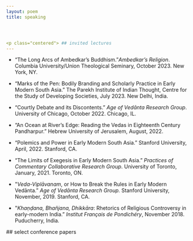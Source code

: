 ```yaml
---
layout: poem
title: speaking




<p class="centered"> ## invited lectures
---
```


- “The Long Arcs of Ambedkar’s Buddhism.”*Ambedkar’s Religion*. Columbia University/Union Theological Seminary, October 2023. New York, NY.

- “Marks of the Pen: Bodily Branding and Scholarly Practice in Early Modern South Asia.” The Parekh Institute of Indian Thought, Centre for the Study of Developing Societies, July 2023. New Delhi, India.

- “Courtly Debate and its Discontents.” *Age of Vedānta Research Group*. University of Chicago, October 2022. Chicago, IL.

- “An Ocean at River’s Edge: Reading the Vedas in Eighteenth Century Pandharpur.” Hebrew University of Jerusalem, August, 2022.

- “Polemics and Power in Early Modern South Asia.” Stanford University, April, 2022. Stanford, CA.

- “The Limits of Exegesis in Early Modern South Asia.” *Practices of Commentary Collaborative Research Group*. University of Toronto, January, 2021. Toronto, ON.

- "*Veda-Viplāvanam*, or How to Break the Rules in Early Modern Vedānta.” *Age of Vedānta Research Group.* Stanford University, November, 2019. Stanford, CA.

- "*Khaṇḍana, Bhañjana, Dhikkāra*: Rhetorics of Religious Controversy in early-modern India.” *Institut Français de Pondichéry*, November 2018. Puducherry, India.



<p class="centered"> ## select conference papers
